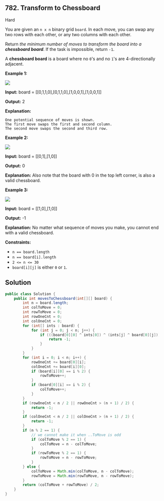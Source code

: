 ## 782\. Transform to Chessboard

Hard

You are given an `n x n` binary grid `board`. In each move, you can swap any two rows with each other, or any two columns with each other.

Return _the minimum number of moves to transform the board into a **chessboard board**_. If the task is impossible, return `-1`.

A **chessboard board** is a board where no `0`'s and no `1`'s are 4-directionally adjacent.

**Example 1:**

![](https://assets.leetcode.com/uploads/2021/06/29/chessboard1-grid.jpg)

**Input:** board = [[0,1,1,0],[0,1,1,0],[1,0,0,1],[1,0,0,1]]

**Output:** 2

**Explanation:**

    One potential sequence of moves is shown.
    The first move swaps the first and second column.
    The second move swaps the second and third row. 

**Example 2:**

![](https://assets.leetcode.com/uploads/2021/06/29/chessboard2-grid.jpg)

**Input:** board = [[0,1],[1,0]]

**Output:** 0

**Explanation:** Also note that the board with 0 in the top left corner, is also a valid chessboard. 

**Example 3:**

![](https://assets.leetcode.com/uploads/2021/06/29/chessboard3-grid.jpg)

**Input:** board = [[1,0],[1,0]]

**Output:** -1

**Explanation:** No matter what sequence of moves you make, you cannot end with a valid chessboard. 

**Constraints:**

*   `n == board.length`
*   `n == board[i].length`
*   `2 <= n <= 30`
*   `board[i][j]` is either `0` or `1`.

## Solution

```java
public class Solution {
    public int movesToChessboard(int[][] board) {
        int n = board.length;
        int colToMove = 0;
        int rowToMove = 0;
        int rowOneCnt = 0;
        int colOneCnt = 0;
        for (int[] ints : board) {
            for (int j = 0; j < n; j++) {
                if (((board[0][0] ^ ints[0]) ^ (ints[j] ^ board[0][j])) == 1) {
                    return -1;
                }
            }
        }
        for (int i = 0; i < n; i++) {
            rowOneCnt += board[0][i];
            colOneCnt += board[i][0];
            if (board[i][0] == i % 2) {
                rowToMove++;
            }
            if (board[0][i] == i % 2) {
                colToMove++;
            }
        }
        if (rowOneCnt < n / 2 || rowOneCnt > (n + 1) / 2) {
            return -1;
        }
        if (colOneCnt < n / 2 || colOneCnt > (n + 1) / 2) {
            return -1;
        }
        if (n % 2 == 1) {
            // we cannot make it when ..ToMove is odd
            if (colToMove % 2 == 1) {
                colToMove = n - colToMove;
            }
            if (rowToMove % 2 == 1) {
                rowToMove = n - rowToMove;
            }
        } else {
            colToMove = Math.min(colToMove, n - colToMove);
            rowToMove = Math.min(rowToMove, n - rowToMove);
        }
        return (colToMove + rowToMove) / 2;
    }
}
```